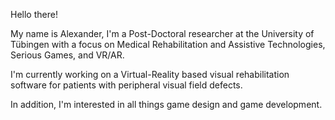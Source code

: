 Hello there! 

My name is Alexander, I'm a Post-Doctoral researcher at the University of Tübingen with a focus on Medical Rehabilitation and Assistive Technologies, Serious Games, and VR/AR.

I'm currently working on a Virtual-Reality based visual rehabilitation software for patients with peripheral visual field defects.

In addition, I'm interested in all things game design and game development.

<!---
Alexander-Neugebauer/Alexander-Neugebauer is a ✨ special ✨ repository because its `README.md` (this file) appears on your GitHub profile.
You can click the Preview link to take a look at your changes.
--->
